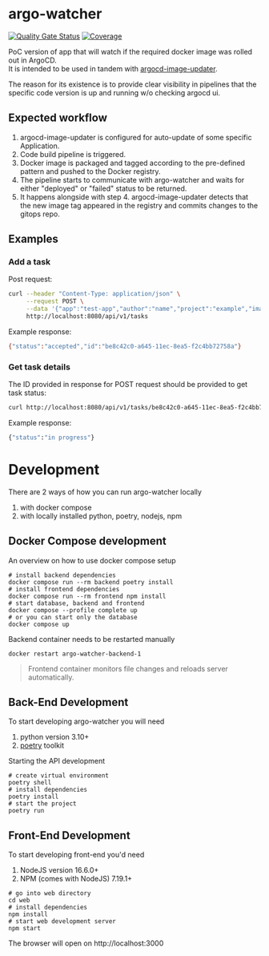# argo-watcher
[![Quality Gate Status](https://sonarcloud.io/api/project_badges/measure?project=shini4i_argo-watcher&metric=alert_status)](https://sonarcloud.io/summary/new_code?id=shini4i_argo-watcher)
[![Coverage](https://sonarcloud.io/api/project_badges/measure?project=shini4i_argo-watcher&metric=coverage)](https://sonarcloud.io/summary/new_code?id=shini4i_argo-watcher)

PoC version of app that will watch if the required docker image was rolled out in ArgoCD.<br>
It is intended to be used in tandem with [argocd-image-updater](https://github.com/argoproj-labs/argocd-image-updater).

The reason for its existence is to provide clear visibility in pipelines that the specific code version is up and running w/o checking argocd ui.

## Expected workflow
1) argocd-image-updater is configured for auto-update of some specific Application.
2) Code build pipeline is triggered.
3) Docker image is packaged and tagged according to the pre-defined pattern and pushed to the Docker registry.
4) The pipeline starts to communicate with argo-watcher and waits for either "deployed" or "failed" status to be returned.
5) It happens alongside with step 4. argocd-image-updater detects that the new image tag appeared in the registry and commits changes to the gitops repo.

## Examples
### Add a task
Post request:
```bash
curl --header "Content-Type: application/json" \
     --request POST \
     --data '{"app":"test-app","author":"name","project":"example","images":[{"image":"example", "tag":"v1.8.0"}]}' \
     http://localhost:8080/api/v1/tasks
```
Example response:
```bash
{"status":"accepted","id":"be8c42c0-a645-11ec-8ea5-f2c4bb72758a"}
```
### Get task details
The ID provided in response for POST request should be provided to get task status:
```bash
curl http://localhost:8080/api/v1/tasks/be8c42c0-a645-11ec-8ea5-f2c4bb72758a
```
Example response:
```bash
{"status":"in progress"}
```

# Development 

There are 2 ways of how you can run argo-watcher locally
1. with docker compose
2. with locally installed python, poetry, nodejs, npm 

## Docker Compose development

An overview on how to use docker compose setup
```shell
# install backend dependencies
docker compose run --rm backend poetry install
# install frontend dependencies
docker compose run --rm frontend npm install
# start database, backend and frontend
docker compose --profile complete up
# or you can start only the database
docker compose up
```

Backend container needs to be restarted manually
```shell
docker restart argo-watcher-backend-1
```

> Frontend container monitors file changes and reloads server automatically.

## Back-End Development

To start developing argo-watcher you will need
1. python version 3.10+
2. [poetry](https://python-poetry.org/) toolkit

Starting the API development

```shell
# create virtual environment
poetry shell
# install dependencies
poetry install
# start the project
poetry run
```

## Front-End Development

To start developing front-end you'd need
1. NodeJS version 16.6.0+
2. NPM (comes with NodeJS) 7.19.1+

```shell
# go into web directory
cd web
# install dependencies
npm install
# start web development server
npm start
```

The browser will open on http://localhost:3000
